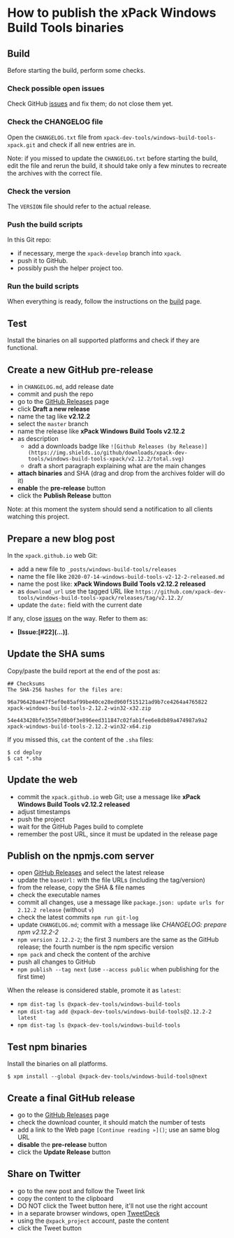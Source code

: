 # How to publish the xPack Windows Build Tools binaries

## Build

Before starting the build, perform some checks.

### Check possible open issues

Check GitHub [issues](https://github.com/xpack-dev-tools/windows-build-tools-xpack/issues)
and fix them; do not close them yet.

### Check the CHANGELOG file

Open the `CHANGELOG.txt` file from `xpack-dev-tools/windows-build-tools-xpack.git`
and check if all new entries are in.

Note: if you missed to update the `CHANGELOG.txt` before starting the build,
edit the file and rerun the build, it should take only a few minutes to
recreate the archives with the correct file.

### Check the version

The `VERSION` file should refer to the actual release.

### Push the build scripts

In this Git repo:

- if necessary, merge the `xpack-develop` branch into `xpack`.
- push it to GitHub.
- possibly push the helper project too.

### Run the build scripts

When everything is ready, follow the instructions on the
[build](https://github.com/xpack-dev-tools/windows-build-tools-xpack/blob/master/README.md)
page.

## Test

Install the binaries on all supported platforms and check if they are
functional.

## Create a new GitHub pre-release

- in `CHANGELOG.md`, add release date
- commit and push the repo
- go to the [GitHub Releases](https://github.com/xpack-dev-tools/windows-build-tools-xpack/releases) page
- click **Draft a new release**
- name the tag like **v2.12.2**
- select the `master` branch
- name the release like **xPack Windows Build Tools v2.12.2**
- as description
  - add a downloads badge like `![Github Releases (by Release)](https://img.shields.io/github/downloads/xpack-dev-tools/windows-build-tools-xpack/v2.12.2/total.svg)`
  - draft a short paragraph explaining what are the main changes
- **attach binaries** and SHA (drag and drop from the archives folder will do it)
- **enable** the **pre-release** button
- click the **Publish Release** button

Note: at this moment the system should send a notification to all clients
watching this project.

## Prepare a new blog post

In the `xpack.github.io` web Git:

- add a new file to `_posts/windows-build-tools/releases`
- name the file like `2020-07-14-windows-build-tools-v2-12-2-released.md`
- name the post like: **xPack Windows Build Tools v2.12.2 released**
- as `download_url` use the tagged URL like `https://github.com/xpack-dev-tools/windows-build-tools-xpack/releases/tag/v2.12.2/`
- update the `date:` field with the current date

If any, close [issues](https://github.com/xpack-dev-tools/windows-build-tools-xpack/issues)
on the way. Refer to them as:

- **[Issue:\[#22\]\(...\)]**.

## Update the SHA sums

Copy/paste the build report at the end of the post as:

```console
## Checksums
The SHA-256 hashes for the files are:

96a796420ae47f5ef0e85af99be40ce28ed960f515121ad9b7ce4264a4765822
xpack-windows-build-tools-2.12.2-win32-x32.zip

54e443420bfe355e7d0b0f3e896eed311847c02fab1fee6e8db89a474987a9a2
xpack-windows-build-tools-2.12.2-win32-x64.zip
```

If you missed this, `cat` the content of the `.sha` files:

```console
$ cd deploy
$ cat *.sha
```

## Update the web

- commit the `xpack.github.io` web Git; use a message
  like **xPack Windows Build Tools v2.12.2 released**
- adjust timestamps
- push the project
- wait for the GitHub Pages build to complete
- remember the post URL, since it must be updated in the release page

## Publish on the npmjs.com server

- open [GitHub Releases](https://github.com/xpack-dev-tools/windows-build-tools-xpack/releases)
  and select the latest release
- update the `baseUrl:` with the file URLs (including the tag/version)
- from the release, copy the SHA & file names
- check the executable names
- commit all changes, use a message like `package.json: update urls for 2.12.2 release` (without `v`)
- check the latest commits `npm run git-log`
- update `CHANGELOG.md`; commit with a message like
  _CHANGELOG: prepare npm v2.12.2-2_
- `npm version 2.12.2-2`; the first 3 numbers are the same as the
  GitHub release; the fourth number is the npm specific version
- `npm pack` and check the content of the archive
- push all changes to GitHub
- `npm publish --tag next` (use `--access public` when publishing for the first time)

When the release is considered stable, promote it as `latest`:

- `npm dist-tag ls @xpack-dev-tools/windows-build-tools`
- `npm dist-tag add @xpack-dev-tools/windows-build-tools@2.12.2-2 latest`
- `npm dist-tag ls @xpack-dev-tools/windows-build-tools`

## Test npm binaries

Install the binaries on all platforms.

```console
$ xpm install --global @xpack-dev-tools/windows-build-tools@next
```

## Create a final GitHub release

- go to the [GitHub Releases](https://github.com/xpack-dev-tools/windows-build-tools-xpack/releases) page
- check the download counter, it should match the number of tests
- add a link to the Web page `[Continue reading »]()`; use an same blog URL
- **disable** the **pre-release** button
- click the **Update Release** button

## Share on Twitter

- go to the new post and follow the Tweet link
- copy the content to the clipboard
- DO NOT click the Tweet button here, it'll not use the right account
- in a separate browser windows, open [TweetDeck](https://tweetdeck.twitter.com/)
- using the `@xpack_project` account, paste the content
- click the Tweet button
